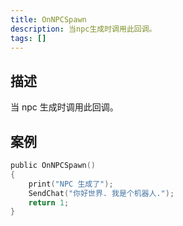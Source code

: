 ```yaml
---
title: OnNPCSpawn
description: 当npc生成时调用此回调。
tags: []
---
```


<VersionWarnCN name='回调' version='SA-MP 0.3a' />

## 描述

当 npc 生成时调用此回调。

## 案例

```c
public OnNPCSpawn()
{
    print("NPC 生成了");
    SendChat("你好世界. 我是个机器人.");
    return 1;
}
```
